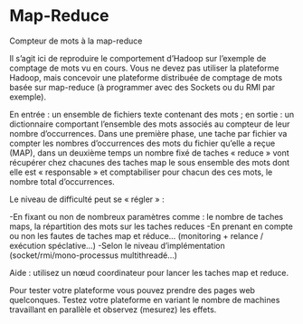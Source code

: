 # Map-Reduce

Compteur de mots à la map-reduce

Il s’agit ici de reproduire le comportement d’Hadoop sur l’exemple de
comptage de mots vu en cours. Vous ne devez pas utiliser la plateforme
Hadoop, mais concevoir une plateforme distribuée de comptage de mots
basée sur map-reduce (à programmer avec des Sockets ou du RMI par
exemple).

En entrée : un ensemble de fichiers texte contenant des mots ; en sortie :
un dictionnaire comportant l’ensemble des mots associés au compteur
de leur nombre d’occurrences. Dans une première phase, une tache par
fichier va compter les nombres d’occurrences des mots du fichier qu’elle
a reçue (MAP), dans un deuxième temps un nombre fixé de taches
« reduce » vont récupérer chez chacunes des taches map le sous
ensemble des mots dont elle est « responsable » et comptabiliser pour
chacun des ces mots, le nombre total d’occurrences.

Le niveau de difficulté peut se « régler » :

  -En fixant ou non de nombreux paramètres comme : le nombre de taches maps, la répartition des mots sur les taches reduces
  -En prenant en compte ou non les fautes de taches map et réduce… (monitoring + relance / exécution spéclative…)
  -Selon le niveau d’implémentation (socket/rmi/mono-processus multithreadé…)

Aide : utilisez un nœud coordinateur pour lancer les taches map et
reduce.

Pour tester votre plateforme vous pouvez prendre des pages web
quelconques. Testez votre plateforme en variant le nombre de machines
travaillant en parallèle et observez (mesurez) les effets.
